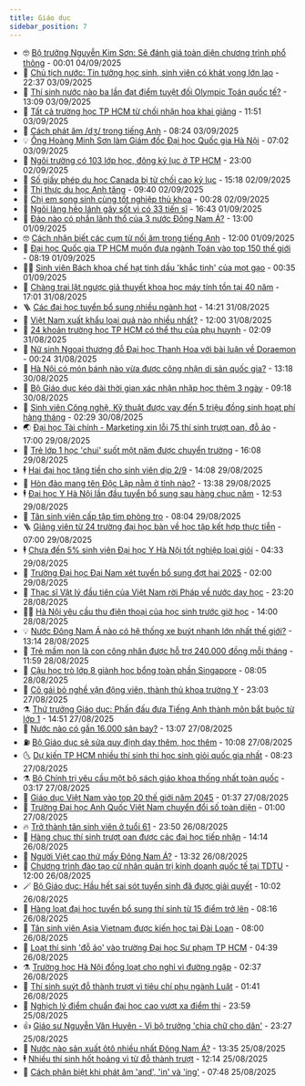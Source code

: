 ```yaml
---
title: Giáo dục
sidebar_position: 7
---
```


<!-- vnexpress-giao-duc:START -->
- 🤓 [Bộ trưởng Nguyễn Kim Sơn: Sẽ đánh giá toàn diện chương trình phổ thông](https://vnexpress.net/bo-truong-nguyen-kim-son-se-danh-gia-toan-dien-chuong-trinh-pho-thong-4934765.html) - 00:01 04/09/2025
- 🦆 [Chủ tịch nước: Tin tưởng học sinh, sinh viên có khát vọng lớn lao](https://vnexpress.net/toan-van-thu-chu-tich-nuoc-gui-nganh-giao-duc-nhan-dip-khai-giang-nam-hoc-moi-5-9-2025-4934116.html) - 22:37 03/09/2025
- 🦩 [Thí sinh nước nào ba lần đạt điểm tuyệt đối Olympic Toán quốc tế?](https://vnexpress.net/thi-sinh-nuoc-nao-ba-lan-dat-diem-tuyet-doi-olympic-toan-quoc-te-4934735.html) - 13:09 03/09/2025
- 🌮 [Tất cả trường học TP HCM từ chối nhận hoa khai giảng](https://vnexpress.net/tat-ca-truong-hoc-tp-hcm-tu-choi-nhan-hoa-khai-giang-4934725.html) - 11:51 03/09/2025
- 🔭 [Cách phát âm /dʒ/ trong tiếng Anh](https://vnexpress.net/cach-phat-am-d-trong-tieng-anh-4934347.html) - 08:24 03/09/2025
- 💡 [Ông Hoàng Minh Sơn làm Giám đốc Đại học Quốc gia Hà Nội](https://vnexpress.net/ong-hoang-minh-son-lam-giam-doc-dai-hoc-quoc-gia-ha-noi-4934594.html) - 07:02 03/09/2025
- 🥰 [Ngôi trường có 103 lớp học, đông kỷ lục ở TP HCM](https://vnexpress.net/ngoi-truong-co-103-lop-hoc-dong-ky-luc-o-tp-hcm-4932835.html) - 23:00 02/09/2025
- 🐲 [Số giấy phép du học Canada bị từ chối cao kỷ lục](https://vnexpress.net/so-giay-phep-du-hoc-canada-bi-tu-choi-cao-ky-luc-4933640.html) - 15:18 02/09/2025
- 🦒 [Thị thực du học Anh tăng](https://vnexpress.net/thi-thuc-du-hoc-anh-tang-4934285.html) - 09:40 02/09/2025
- 🦆 [Chị em song sinh cùng tốt nghiệp thủ khoa](https://vnexpress.net/chi-em-song-sinh-cung-tot-nghiep-thu-khoa-4934124.html) - 00:28 02/09/2025
- 🧰 [Ngôi làng hẻo lánh gây sốt vì có 33 tiến sĩ](https://vnexpress.net/ngoi-lang-heo-lanh-gay-sot-vi-co-33-tien-si-4934114.html) - 16:43 01/09/2025
- 🐘 [Đảo nào có phần lãnh thổ của 3 nước Đông Nam Á?](https://vnexpress.net/dao-nao-co-phan-lanh-tho-cua-3-nuoc-dong-nam-a-4934008.html) - 13:00 01/09/2025
- 🤓 [Cách nhận biết các cụm từ nối âm trong tiếng Anh](https://vnexpress.net/cach-nhan-biet-cac-cum-tu-noi-am-trong-tieng-anh-4933725.html) - 12:00 01/09/2025
- 🧰 [Đại học Quốc gia TP HCM muốn đưa ngành Toán vào top 150 thế giới](https://vnexpress.net/dai-hoc-quoc-gia-tp-hcm-muon-dua-nganh-toan-vao-top-150-the-gioi-4933761.html) - 08:19 01/09/2025
- 🧑‍💻 [Sinh viên Bách khoa chế hạt tinh dầu &#39;khắc tinh&#39; của mọt gạo](https://vnexpress.net/sinh-vien-bach-khoa-che-hat-tinh-dau-khac-tinh-cua-mot-gao-4933273.html) - 00:35 01/09/2025
- 🫶 [Chàng trai lật ngược giả thuyết khoa học máy tính tồn tại 40 năm](https://vnexpress.net/chang-trai-lat-nguoc-gia-thuyet-khoa-hoc-may-tinh-ton-tai-40-nam-4931249.html) - 17:01 31/08/2025
- 🪜 [Các đại học tuyển bổ sung nhiều ngành hot](https://vnexpress.net/cac-dai-hoc-tuyen-bo-sung-nhieu-nganh-hot-4933705.html) - 14:21 31/08/2025
- 🎊 [Việt Nam xuất khẩu loại quả nào nhiều nhất?](https://vnexpress.net/viet-nam-xuat-khau-loai-qua-nao-nhieu-nhat-4933746.html) - 12:00 31/08/2025
- 🧐 [24 khoản trường học TP HCM có thể thu của phụ huynh](https://vnexpress.net/24-khoan-truong-hoc-tp-hcm-co-the-thu-cua-phu-huynh-4933514.html) - 02:09 31/08/2025
- 🌈 [Nữ sinh Ngoại thương đỗ Đại học Thanh Hoa với bài luận về Doraemon](https://vnexpress.net/nu-sinh-ngoai-thuong-do-dai-hoc-thanh-hoa-voi-bai-luan-ve-doraemon-4932919.html) - 00:24 31/08/2025
- 🥰 [Hà Nội có món bánh nào vừa được công nhận di sản quốc gia?](https://vnexpress.net/ha-noi-co-mon-banh-nao-vua-duoc-cong-nhan-di-san-quoc-gia-4933307.html) - 13:18 30/08/2025
- 🎡 [Bộ Giáo dục kéo dài thời gian xác nhận nhập học thêm 3 ngày](https://vnexpress.net/bo-giao-duc-keo-dai-thoi-gian-xac-nhan-nhap-hoc-them-3-ngay-4933518.html) - 09:18 30/08/2025
- 🎊 [Sinh viên Công nghệ, Kỹ thuật được vay đến 5 triệu đồng sinh hoạt phí hàng tháng](https://vnexpress.net/sinh-vien-cong-nghe-ky-thuat-duoc-vay-den-5-trieu-dong-sinh-hoat-phi-hang-thang-4933360.html) - 02:29 30/08/2025
- 🌏 [Đại học Tài chính - Marketing xin lỗi 75 thí sinh trượt oan, đỗ ảo](https://vnexpress.net/dai-hoc-tai-chinh-marketing-xin-loi-75-thi-sinh-truot-oan-do-ao-4933293.html) - 17:00 29/08/2025
- 🥸 [Trẻ lớp 1 học &#39;chui&#39; suốt một năm được chuyển trường](https://vnexpress.net/tre-lop-1-hoc-chui-suot-mot-nam-duoc-chuyen-truong-4933201.html) - 16:08 29/08/2025
- 🕴 [Hai đại học tặng tiền cho sinh viên dịp 2/9](https://vnexpress.net/hai-dai-hoc-tang-tien-cho-sinh-vien-dip-2-9-4933274.html) - 14:08 29/08/2025
- 💂 [Hòn đảo mang tên Độc Lập nằm ở tỉnh nào?](https://vnexpress.net/hon-dao-mang-ten-doc-lap-nam-o-tinh-nao-4933174.html) - 13:38 29/08/2025
- 🕴 [Đại học Y Hà Nội lần đầu tuyển bổ sung sau hàng chục năm](https://vnexpress.net/dai-hoc-y-ha-noi-tuyen-bo-sung-voi-diem-san-tu-17-4933283.html) - 12:53 29/08/2025
- 🌋 [Tân sinh viên cấp tập tìm phòng trọ](https://vnexpress.net/tan-sinh-vien-cap-tap-tim-phong-tro-4931986.html) - 08:04 29/08/2025
- 🪜 [Giảng viên từ 24 trường đại học bàn về học tập kết hợp thực tiễn](https://vnexpress.net/giang-vien-tu-24-truong-dai-hoc-ban-ve-hoc-tap-ket-hop-thuc-tien-4932641.html) - 07:00 29/08/2025
- 🕴 [Chưa đến 5% sinh viên Đại học Y Hà Nội tốt nghiệp loại giỏi](https://vnexpress.net/chua-den-5-sinh-vien-dai-hoc-y-ha-noi-tot-nghiep-loai-gioi-4932996.html) - 04:33 29/08/2025
- 🎃 [Trường Đại học Đại Nam xét tuyển bổ sung đợt hai 2025](https://vnexpress.net/truong-dai-hoc-dai-nam-xet-tuyen-bo-sung-dot-hai-2025-4932637.html) - 02:00 29/08/2025
- 🦏 [Thạc sĩ Vật lý đầu tiên của Việt Nam rời Pháp về nước dạy học](https://vnexpress.net/gs-nguy-nhu-kontum-hieu-truong-dau-tien-va-lau-nhat-dai-hoc-tong-hop-ha-noi-4926994.html) - 23:20 28/08/2025
- 🧑‍🏫 [Hà Nội yêu cầu thu điện thoại của học sinh trước giờ học](https://vnexpress.net/ha-noi-yeu-cau-thu-dien-thoai-cua-hoc-sinh-truoc-gio-hoc-4932747.html) - 14:00 28/08/2025
- 💡 [Nước Đông Nam Á nào có hệ thống xe buýt nhanh lớn nhất thế giới?](https://vnexpress.net/nuoc-dong-nam-a-nao-co-he-thong-xe-buyt-nhanh-lon-nhat-the-gioi-4932764.html) - 13:14 28/08/2025
- 🐎 [Trẻ mầm non là con công nhân được hỗ trợ 240.000 đồng mỗi tháng](https://vnexpress.net/tre-mam-non-la-con-cong-nhan-duoc-ho-tro-240-000-dong-moi-thang-4932769.html) - 11:59 28/08/2025
- 🧰 [Cậu học trò lớp 8 giành học bổng toàn phần Singapore](https://vnexpress.net/cau-hoc-tro-lop-8-gianh-hoc-bong-toan-phan-singapore-4931939.html) - 08:05 28/08/2025
- 🙉 [Cô gái bỏ nghề vận động viên, thành thủ khoa trường Y](https://vnexpress.net/co-gai-bo-nghe-van-dong-vien-thanh-thu-khoa-truong-y-4932263.html) - 23:03 27/08/2025
- ⚗️ [Thứ trưởng Giáo dục: Phấn đấu đưa Tiếng Anh thành môn bắt buộc từ lớp 1](https://vnexpress.net/thu-truong-giao-duc-phan-dau-dua-tieng-anh-thanh-mon-bat-buoc-tu-lop-1-4932158.html) - 14:51 27/08/2025
- 🌝 [Nước nào có gần 16.000 sân bay?](https://vnexpress.net/nuoc-nao-co-gan-16-000-san-bay-4931905.html) - 13:07 27/08/2025
- ⛽️ [Bộ Giáo dục sẽ sửa quy định dạy thêm, học thêm](https://vnexpress.net/bo-giao-duc-se-sua-thong-tu-29-ve-day-them-hoc-them-4932277.html) - 10:08 27/08/2025
- 🌜 [Dự kiến TP HCM nhiều thí sinh thi học sinh giỏi quốc gia nhất](https://vnexpress.net/so-luong-thi-sinh-thi-hoc-sinh-gioi-quoc-gia-chi-tiet-theo-tinh-thanh-4932206.html) - 08:23 27/08/2025
- ⚗️ [Bộ Chính trị yêu cầu một bộ sách giáo khoa thống nhất toàn quốc](https://vnexpress.net/bo-chinh-tri-yeu-cau-mot-bo-sach-giao-khoa-thong-nhat-toan-quoc-4932028.html) - 03:17 27/08/2025
- 🧰 [Giáo dục Việt Nam vào top 20 thế giới năm 2045](https://vnexpress.net/nghi-quyet-71-cua-bo-chinh-tri-ve-dot-pha-phat-trien-giao-duc-va-dao-tao-4931922.html) - 01:37 27/08/2025
- 🤗 [Trường Đại học Anh Quốc Việt Nam chuyển đổi số toàn diện](https://vnexpress.net/truong-dai-hoc-anh-quoc-viet-nam-chuyen-doi-so-toan-dien-4931553.html) - 01:00 27/08/2025
- 🔥 [Trở thành tân sinh viên ở tuổi 61](https://vnexpress.net/tro-thanh-tan-sinh-vien-o-tuoi-61-4931891.html) - 23:50 26/08/2025
- 💪 [Hàng chục thí sinh trượt oan được các đại học tiếp nhận](https://vnexpress.net/hang-chuc-thi-sinh-truot-oan-duoc-cac-dai-hoc-tiep-nhan-4931749.html) - 14:14 26/08/2025
- 💂 [Người Việt cao thứ mấy Đông Nam Á?](https://vnexpress.net/nguoi-viet-cao-thu-may-dong-nam-a-4931632.html) - 13:32 26/08/2025
- 🌮 [Chương trình đào tạo cử nhân quản trị kinh doanh quốc tế tại TDTU](https://vnexpress.net/chuong-trinh-dao-tao-cu-nhan-quan-tri-kinh-doanh-quoc-te-tai-tdtu-4911007.html) - 12:00 26/08/2025
- 🪄 [Bộ Giáo dục: Hầu hết sai sót tuyển sinh đã được giải quyết](https://vnexpress.net/bo-giao-duc-hau-het-sai-sot-tuyen-sinh-da-duoc-giai-quyet-4931791.html) - 10:02 26/08/2025
- 🎡 [Hàng loạt đại học tuyển bổ sung thí sinh từ 15 điểm trở lên](https://vnexpress.net/hang-loat-dai-hoc-tuyen-bo-sung-thi-sinh-tu-15-diem-tro-len-4931593.html) - 08:16 26/08/2025
- 🌈 [Tân sinh viên Asia Vietnam được kiến học tại Đài Loan](https://vnexpress.net/tan-sinh-vien-asia-vietnam-duoc-kien-hoc-tai-dai-loan-4931702.html) - 08:00 26/08/2025
- 🎊 [Loạt thí sinh &#39;đỗ ảo&#39; vào trường Đại học Sư phạm TP HCM](https://vnexpress.net/loat-thi-sinh-do-ao-vao-truong-dai-hoc-su-pham-tp-hcm-4931433.html) - 04:39 26/08/2025
- ⚗️ [Trường học Hà Nội đồng loạt cho nghỉ vì đường ngập](https://vnexpress.net/truong-hoc-ha-noi-dong-loat-cho-nghi-vi-duong-ngap-4931458.html) - 02:37 26/08/2025
- 🌁 [Thí sinh suýt đỗ thành trượt vì tiêu chí phụ ngành Luật](https://vnexpress.net/thi-sinh-suyt-do-thanh-truot-vi-tieu-chi-phu-nganh-luat-4931423.html) - 01:41 26/08/2025
- 🦏 [Nghịch lý điểm chuẩn đại học cao vượt xa điểm thi](https://vnexpress.net/nghich-ly-diem-chuan-dai-hoc-cao-vuot-xa-diem-thi-4931265.html) - 23:59 25/08/2025
- 👍 [Giáo sư Nguyễn Văn Huyên - Vị bộ trưởng &#39;chia chữ cho dân&#39;](https://vnexpress.net/giao-su-nguyen-van-huyen-vi-bo-truong-chia-chu-cho-dan-4926612.html) - 23:27 25/08/2025
- 🌈 [Nước nào sản xuất ôtô nhiều nhất Đông Nam Á?](https://vnexpress.net/nuoc-nao-san-xuat-oto-nhieu-nhat-dong-nam-a-4931399.html) - 13:35 25/08/2025
- 🕴 [Nhiều thí sinh hốt hoảng vì từ đỗ thành trượt](https://vnexpress.net/nhieu-thi-sinh-hot-hoang-vi-tu-do-thanh-truot-4931380.html) - 12:14 25/08/2025
- 🧰 [Cách phân biệt khi phát âm &#39;and&#39;, &#39;in&#39; và &#39;ing&#39;](https://vnexpress.net/cach-phan-biet-khi-phat-am-and-in-va-ing-4931251.html) - 07:48 25/08/2025<!-- vnexpress-giao-duc:END -->
